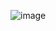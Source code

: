 ![image](https://user-images.githubusercontent.com/20998959/147888278-8387db2d-20ff-4d69-9523-7bbc3d549901.png)
